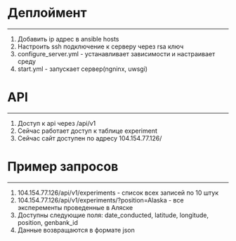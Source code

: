 # Деплоймент
***
1. Добавить ip адрес в ansible hosts
2. Настроить ssh подключение к серверу через rsa ключ
3. configure_server.yml - устанавливает зависимости и настраивает среду
4. start.yml - запускает сервер(ngninx, uwsgi)
# API
***
1. Доступ к api через /api/v1
2. Сейчас работает доступ к таблице experiment
3. Сейчас сайт доступен по адресу 104.154.77.126/
# Пример запросов
***
1. 104.154.77.126/api/v1/experiments - список всех записей по 10 штук
2. 104.154.77.126/api/v1/experiments/?position=Alaska - все эксперементы проведенные в Аляске
3. Доступны  следующие поля: date_conducted, latitude, longitude, position, genbank_id
4. Данные возвращаются в формате json